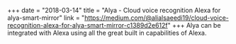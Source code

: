 +++
date = "2018-03-14"
title = "Alya - Cloud voice recognition Alexa for alya-smart-mirror"
link = "https://medium.com/@alialsaeedi19/cloud-voice-recognition-alexa-for-alya-smart-mirror-c1389d2e612f"
+++
Alya can be integrated with Alexa using all the great built in capabilities of Alexa.